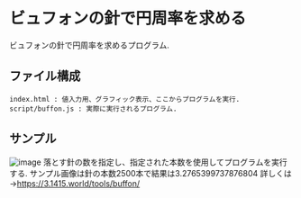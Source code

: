 # ビュフォンの針で円周率を求める
ビュフォンの針で円周率を求めるプログラム.
## ファイル構成
```
index.html : 値入力用、グラフィック表示、ここからプログラムを実行.  
script/buffon.js : 実際に実行されるプログラム.  
```
## サンプル
![image](https://user-images.githubusercontent.com/74352831/208020407-63571506-26e0-47bf-8d1b-7ed806723d93.png)
落とす針の数を指定し、指定された本数を使用してプログラムを実行する.
サンプル画像は針の本数2500本で結果は3.2765399737876804
詳しくは→https://3.1415.world/tools/buffon/
